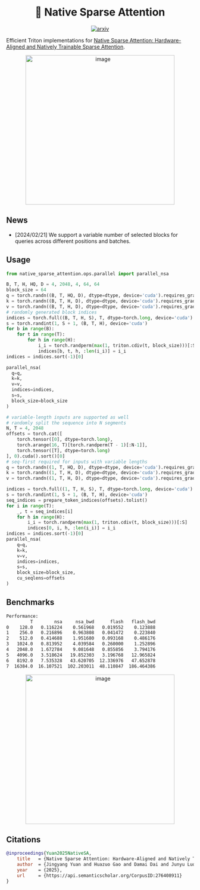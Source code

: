 <div align="center">

# 🐳 Native Sparse Attention

[![arxiv](https://img.shields.io/badge/arXiv-2502.11089-b31b1b.svg?style=flat-square)](https://arxiv.org/abs/2502.11089)

</div>

Efficient Triton implementations for [Native Sparse Attention: Hardware-Aligned and Natively Trainable Sparse Attention](https://arxiv.org/abs/2502.11089).

<div align="center">
  <img width="400" alt="image" src="https://github.com/user-attachments/assets/ace2920d-3894-4556-8039-b70861742551">
</div>

## News

- [2024/02/21] We support a variable number of selected blocks for queries across different positions and batches.

## Usage

```py
from native_sparse_attention.ops.parallel import parallel_nsa

B, T, H, HQ, D = 4, 2048, 4, 64, 64
block_size = 64
q = torch.randn((B, T, HQ, D), dtype=dtype, device='cuda').requires_grad_(True)
k = torch.randn((B, T, H, D), dtype=dtype, device='cuda').requires_grad_(True)
v = torch.randn((B, T, H, D), dtype=dtype, device='cuda').requires_grad_(True)
# randomly generated block indices
indices = torch.full((B, T, H, S), T, dtype=torch.long, device='cuda')
s = torch.randint(1, S + 1, (B, T, H), device='cuda')
for b in range(B):
    for t in range(T):
        for h in range(H):
            i_i = torch.randperm(max(1, triton.cdiv(t, block_size)))[:S]
            indices[b, t, h, :len(i_i)] = i_i
indices = indices.sort(-1)[0]

parallel_nsa(
  q=q,
  k=k,
  v=v,
  indices=indices,
  s=s,
  block_size=block_size
)

# variable-length inputs are supported as well
# randomly split the sequence into N segments
N, T = 4, 2048
offsets = torch.cat([
    torch.tensor([0], dtype=torch.long),
    torch.arange(16, T)[torch.randperm(T - 1)[:N-1]],
    torch.tensor([T], dtype=torch.long)
], 0).cuda().sort()[0]
# seq-first required for inputs with variable lengths
q = torch.randn((1, T, HQ, D), dtype=dtype, device='cuda').requires_grad_()
k = torch.randn((1, T, H, D), dtype=dtype, device='cuda').requires_grad_()
v = torch.randn((1, T, H, D), dtype=dtype, device='cuda').requires_grad_()

indices = torch.full((1, T, H, S), T, dtype=torch.long, device='cuda')
s = torch.randint(1, S + 1, (B, T, H), device='cuda')
seq_indices = prepare_token_indices(offsets).tolist()
for i in range(T):
    _, t = seq_indices[i]
    for h in range(H):
        i_i = torch.randperm(max(1, triton.cdiv(t, block_size)))[:S]
        indices[0, i, h, :len(i_i)] = i_i
indices = indices.sort(-1)[0]
parallel_nsa(
    q=q,
    k=k,
    v=v,
    indices=indices,
    s=s,
    block_size=block_size,
    cu_seqlens=offsets
)
```

## Benchmarks

```sh
Performance:
         T        nsa     nsa_bwd      flash   flash_bwd
0    128.0   0.116224    0.561968   0.019552    0.123888
1    256.0   0.216896    0.963808   0.041472    0.223840
2    512.0   0.414688    1.951680   0.093168    0.486176
3   1024.0   0.813952    4.039584   0.260000    1.252896
4   2048.0   1.672784    9.081648   0.855856    3.794176
5   4096.0   3.518624   19.852303   3.196768   12.965824
6   8192.0   7.535328   43.620705  12.336976   47.652878
7  16384.0  16.107521  102.203011  48.110847  186.464386
```
<div align="center">
<img width="400" alt="image" src="https://github.com/user-attachments/assets/efc25313-b058-47ae-b96e-ed67c62c134d">
</div>

## Citations

```bibtex
@inproceedings{Yuan2025NativeSA,
    title   = {Native Sparse Attention: Hardware-Aligned and Natively Trainable Sparse Attention},
    author  = {Jingyang Yuan and Huazuo Gao and Damai Dai and Junyu Luo and Liang Zhao and Zhengyan Zhang and Zhenda Xie and Y. X. Wei and Lean Wang and Zhiping Xiao and Yuqing Wang and Chong Ruan and Ming Zhang and Wenfeng Liang and Wangding Zeng},
    year    = {2025},
    url     = {https://api.semanticscholar.org/CorpusID:276408911}
}
```
